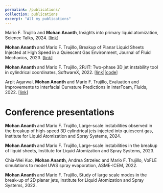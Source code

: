 ```yaml
---
permalink: /publications/
collection: publications
excerpt: "All my publications"
---
```


Mario F. Trujillo and **Mohan Ananth**, Insights into primary liquid atomization, Science Talks, 2024. [[link](https://www.sciencedirect.com/science/article/pii/S2772569324000653)]

**Mohan Ananth** and Mario F. Trujillo, Breakup of Planar Liquid Sheets Injected at High Speed in a Quiescent Gas Environment, Journal of Fluid Mechanics, 2023. [[link](https://www.cambridge.org/core/journals/journal-of-fluid-mechanics/article/breakup-of-planar-liquid-sheets-injected-at-high-speed-in-a-quiescent-gas-environment/BFEFDD9CD38E81DDE11D5FB902FC0A9E)]

**Mohan Ananth** and Mario F. Trujillo, 2PJIT: Two-phase 3D jet instability tool in cylindrical coordinates, SoftwareX, 2022. [[link](https://www.sciencedirect.com/science/article/pii/S2352711022000206)][[code](https://github.com/ElsevierSoftwareX/SOFTX-D-21-00119)]

Arpit Agarwal, **Mohan Ananth** and Mario F. Trujillo, Evaluation and Improvements to Interfacial Curvature Predictions in interFoam, Fluids, 2022. [[link](https://www.mdpi.com/2311-5521/7/4/128)]

Conference presentations
======

**Mohan Ananth** and Mario F. Trujillo, Large-scale instabilities observed in the breakup of high-speed 3D cylindrical jets injected into quiescent gas, Institute for Liquid Atomization and Spray Systems, 2024.

**Mohan Ananth** and Mario F. Trujillo, Large-scale instabilities in the breakup of liquid sheets, Institute for Liquid Atomization and Spray Systems, 2023.

Chia-Wei Kuo, **Mohan Ananth**, Andrea Strzelec and Mario F. Trujillo, VoFLE simulations to model UWS spray evaporation, ASME-ICEM, 2022.

**Mohan Ananth** and Mario F. Trujillo, Study of large scale modes in the break-up of 2D planar jets, Institute for Liquid Atomization and Spray Systems, 2022.
